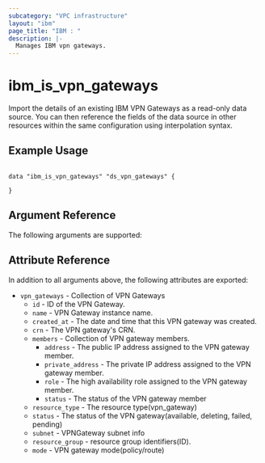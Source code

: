 ```yaml
---
subcategory: "VPC infrastructure"
layout: "ibm"
page_title: "IBM : "
description: |-
  Manages IBM vpn gateways.
---
```


# ibm\_is_vpn_gateways

Import the details of an existing IBM VPN Gateways as a read-only data source. You can then reference the fields of the data source in other resources within the same configuration using interpolation syntax.


## Example Usage

```hcl

data "ibm_is_vpn_gateways" "ds_vpn_gateways" {
  
}

```

## Argument Reference

The following arguments are supported:



## Attribute Reference

In addition to all arguments above, the following attributes are exported:
* `vpn_gateways` - Collection of VPN Gateways
  * `id` - ID of the VPN Gateway.
  * `name` - VPN Gateway instance name.
  * `created_at` - The date and time that this VPN gateway was created.
  * `crn` - The VPN gateway's CRN.
  * `members` - Collection of VPN gateway members.
    * `address` - The public IP address assigned to the VPN gateway member.
    * `private_address` - The private IP address assigned to the VPN gateway member.
    * `role` - The high availability role assigned to the VPN gateway member.
    * `status` - The status of the VPN gateway member
  * `resource_type` - The resource type(vpn_gateway)
  * `status` - The status of the VPN gateway(available, deleting, failed, pending)
  * `subnet` - VPNGateway subnet info
  * `resource_group` - resource group identifiers(ID).
  * `mode` -  VPN gateway mode(policy/route)
